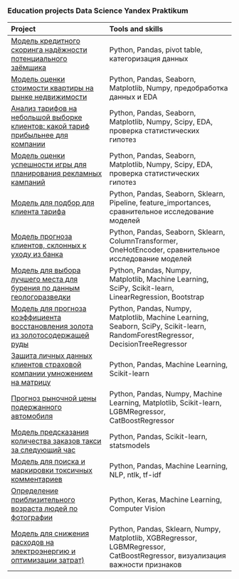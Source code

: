 ### Education projects Data Science Yandex Praktikum

|          Project            |       Tools and skills          |
|:----------------------------|:--------------------------------|
| [Модель кредитного скоринга надёжности потенциального заёмщика](https://github.com/Lorenzza/ya.projects/blob/main/Borrower%20reliability%20study.ipynb) |  Python, Pandas, pivot table, категоризация данных|
|[Модель оценки стоимости квартиры на рынке недвижимости](https://github.com/Lorenzza/ya.projects/blob/main/Apartment%20price%20forecast.ipynb) | Python, Pandas, Seaborn, Matplotlib, Numpy, предобработка данных и  EDA |
|[Анализ тарифов на небольшой выборке клиентов: какой тариф прибыльнее для компании](https://github.com/Lorenzza/ya.projects/blob/main/Best%20tarrif%20for%20company.ipynb) | Python, Pandas, Seaborn, Matplotlib, Numpy, Scipy, EDA, проверка статистических  гипотез |
|[Модель оценки успешности игры для планирования рекламных кампаний](https://github.com/Lorenzza/ya.projects/blob/main/Online%20store%20sales%20analysis.ipynb) | Python, Pandas, Seaborn, Matplotlib, Numpy, Scipy, EDA, проверка статистических  гипотез |
|[Модель для подбор для клиента тарифа ](https://github.com/Lorenzza/ya.projects/blob/main/Profit%20from%20tariffs.ipynb) | Python, Pandas, Seaborn, Sklearn, Pipeline,  feature_importances, сравнительное исследование моделей |
|[Модель прогноза клиентов, склонных к уходу из банка ](https://github.com/Lorenzza/ya.projects/blob/main/Customers%20churn%20forecast.ipynb) | Python, Pandas, Seaborn, Sklearn,  ColumnTransformer, OneHotEncoder, сравнительное исследование моделей |
|[Модель для выбора лучшего места для бурения по данным геологоразведки](https://github.com/Lorenzza/ya.projects/blob/main/Oil%20well%20location.ipynb) | Python, Pandas, Numpy, Matplotlib, Machine Learning, SciPy, Scikit-learn, LinearRegression, Bootstrap |
|[Модель для прогноза коэффициента восстановления золота из золотосодержащей руды](https://github.com/Lorenzza/ya.projects/blob/main/Gold%20recovery%20forecast.ipynb) | Python, Pandas, Numpy, Matplotlib, Machine Learning, Seaborn, SciPy, Scikit-learn, RandomForestRegressor, DecisionTreeRegressor |
|[Защита личных данных клиентов страховой компании умножением на матрицу](https://github.com/Lorenzza/ya.projects/blob/main/Clients%20personal%20data%20protection.ipynb) | Python, Pandas, Machine Learning, Scikit-learn |
|[Прогноз рыночной цены подержанного автомобиля ](https://github.com/Lorenzza/ya.projects/blob/main/Car%20cprice%20forecast.ipynb) | Python, Pandas, Numpy, Machine Learning, Matplotlib, Scikit-learn, LGBMRegressor, CatBoostRegressor |
|[Модель предсказания количества заказов такси за следующий час](https://github.com/Lorenzza/ya.projects/blob/main/Taxi%20orders%20forecast.ipynb) | Python, Pandas, Scikit-learn, statsmodels |
|[Модель для поиска и маркировки токсичных комментариев ](https://github.com/Lorenzza/ya.projects/blob/main/Toxic%20comments%20detection.ipynb) | Python, Pandas, Machine Learning, NLP, ntlk, tf-idf |
|[Определение приблизительного возраста людей по фотографии](https://github.com/Lorenzza/ya.projects/blob/main/Customer%20age%20detection%20fin.ipynb) | Python, Keras, Machine Learning, Computer Vision |
|[Модель для снижения расходов на электроэнергию и оптимизации затрат) ](https://github.com/Lorenzza/ya.projects/blob/main/Cost%20optimization%20steel%20plant.ipynb) | Python, Pandas, Sklearn, Numpy, Matplotlib, XGBRegressor, LGBMRegressor, CatBoostRegressor, визуализация важности признаков |

